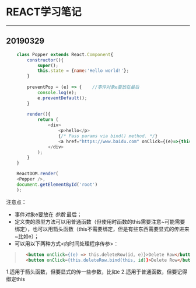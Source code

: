 # REACT学习笔记

----------------------------------------------------------------------------------------------------------

## 20190329

```js
	class Popper extends React.Component{
		constructor(){
			super();
			this.state = {name:'Hello world!'};
		}
		
		preventPop = (e) => {    //事件对象e要放在最后
			console.log(e);
			e.preventDefault();
		}
		
		render(){
			return (
				<div>
					<p>hello</p>
					{/* Pass params via bind() method. */}
					<a href="https://www.baidu.com" onClick={(e)=>{this.preventPop(e)}}>Click</a>
				</div>
			);
		}
	}

	ReactDOM.render(
	<Popper />,
	document.getElementById('root')
	);
```
注意点：
* 事件对象e要放在 *参数* 最后；
* 定义类的原型方法可以用普通函数（但使用时函数的this需要注意~可能需要绑定），也可以用箭头函数（this不需要绑定，但是有些东西需要显式的传进来~比如e）；
* 可以用以下两种方式<向时间处理程序传参>：
>  ```html
>    <button onClick={(e) => this.deleteRow(id, e)}>Delete Row</button>
>    <button onClick={this.deleteRow.bind(this, id)}>Delete Row</button>
>  ```
  1.适用于箭头函数，但要显式的传一些参数，比如e
  2.适用于普通函数，但要记得绑定this
  